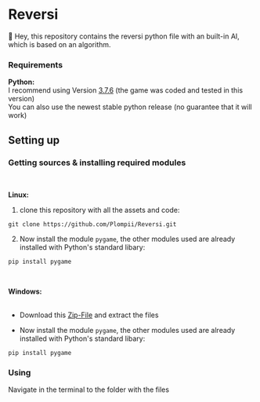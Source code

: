 # Reversi
:wave: Hey, this repository contains the reversi python file with an built-in AI, which is based on an algorithm.

### Requirements
**Python:**
<br/>
I recommend using Version [3.7.6](https://www.python.org/downloads/release/python-376/) (the game was coded and tested in this version)
<br/>
You can also use the newest stable python release (no guarantee that it will work)
## Setting up
### Getting sources & installing required modules
<br/>

**Linux:**

1. clone this repository with all the assets and code:
```
git clone https://github.com/Plompii/Reversi.git
```

2. Now install the module `pygame`, the other modules used are already installed with Python's standard libary:
```
pip install pygame
```
<br/>

**Windows:**
<br/>
<br/>
- Download this [Zip-File](https://github.com/Plompii/Reversi/archive/main.zip) and extract the files

- Now install the module `pygame`, the other modules used are already installed with Python's standard libary:
```
pip install pygame
```

### Using
Navigate in the terminal to the folder with the files
